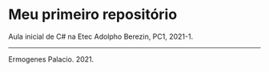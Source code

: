 # Meu primeiro repositório

Aula inicial de C# na Etec Adolpho Berezin, PC1, 2021-1.

---

Ermogenes Palacio. 2021.
